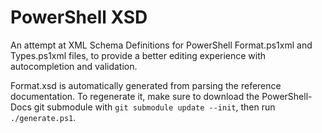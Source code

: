# PowerShell XSD

An attempt at XML Schema Definitions for PowerShell Format.ps1xml and Types.ps1xml files,
to provide a better editing experience with autocompletion and validation.

Format.xsd is automatically generated from parsing the reference documentation.
To regenerate it, make sure to download the PowerShell-Docs git submodule  with `git submodule update --init`,
then run `./generate.ps1`.
